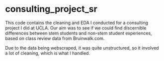# consulting_project_sr
This code contains the cleaning and EDA I conducted for a consulting project I did at UCLA. Our aim was to see if we could find discernible differences between stem students and non-stem student experiences, based on class review data from Bruinwalk.com. 

Due to the data being webscraped, it was quite unstructured, so it involved a lot of cleaning, which is what I handled. 

